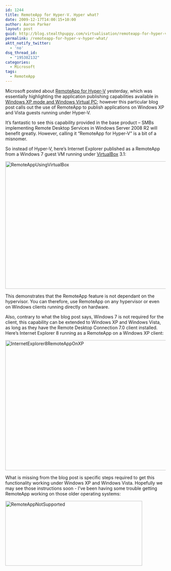 ```yaml
---
id: 1244
title: RemoteApp for Hyper-V. Hyper what?
date: 2009-12-17T14:00:15+10:00
author: Aaron Parker
layout: post
guid: http://blog.stealthpuppy.com/virtualisation/remoteapp-for-hyper-v-hyper-what
permalink: /remoteapp-for-hyper-v-hyper-what/
aktt_notify_twitter:
  - 'no'
dsq_thread_id:
  - "195382132"
categories:
  - Microsoft
tags:
  - RemoteApp
---
```

Microsoft posted about [RemoteApp for Hyper-V](http://blogs.msdn.com/rds/archive/2009/12/15/remoteapp-for-hyper-v.aspx) yesterday, which was essentially highlighting the application publishing capabilities available in [Windows XP mode and Windows Virtual PC](http://www.microsoft.com/windows/virtual-pc/default.aspx); however this particular blog post calls out the use of RemoteApp to publish applications on Windows XP and Vista guests running under Hyper-V.

It’s fantastic to see this capability provided in the base product – SMBs implementing Remote Desktop Services in Windows Server 2008 R2 will benefit greatly. However, calling it “RemoteApp for Hyper-V” is a bit of a misnomer.

So instead of Hyper-V, here’s Internet Explorer published as a RemoteApp from a Windows 7 guest VM running under [VirtualBox](http://www.virtualbox.org/) 3.1:

[<img style="border-bottom: 0px; border-left: 0px; display: inline; border-top: 0px; border-right: 0px" title="RemoteAppUsingVirtualBox" src="https://stealthpuppy.com/media/2009/12/RemoteAppUsingVirtualBox_thumb.png" border="0" alt="RemoteAppUsingVirtualBox" width="640" height="400" />](https://stealthpuppy.com/media/2009/12/RemoteAppUsingVirtualBox.png)

This demonstrates that the RemoteApp feature is not dependant on the hypervisor. You can therefore, use RemoteApp on any hypervisor or even on Windows clients running directly on hardware.

Also, contrary to what the blog post says, Windows 7 is not required for the client, this capability can be extended to Windows XP and Windows Vista, as long as they have the Remote Desktop Connection 7.0 client installed. Here’s Internet Explorer 8 running as a RemoteApp on a Windows XP client:

[<img style="border-bottom: 0px; border-left: 0px; display: inline; border-top: 0px; border-right: 0px" title="InternetExplorer8RemoteAppOnXP" src="https://stealthpuppy.com/media/2009/12/InternetExplorer8RemoteAppOnXP_thumb.png" border="0" alt="InternetExplorer8RemoteAppOnXP" width="640" height="408" />](https://stealthpuppy.com/media/2009/12/InternetExplorer8RemoteAppOnXP.png)

What is missing from the blog post is specific steps required to get this functionality working under Windows XP and Windows Vista. Hopefully we may see those instructions soon - I’ve been having some trouble getting RemoteApp working on those older operating systems:

<img style="border-bottom: 0px; border-left: 0px; display: inline; border-top: 0px; border-right: 0px" title="RemoteAppNotSupported" src="https://stealthpuppy.com/media/2009/12/RemoteAppNotSupported.png" border="0" alt="RemoteAppNotSupported" width="430" height="203" />